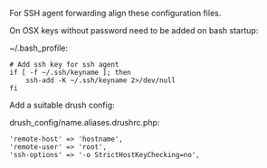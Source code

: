 For SSH agent forwarding align these configuration files.

On OSX keys without password need to be added on bash startup:

~/.bash_profile:

    # Add ssh key for ssh agent
    if [ -f ~/.ssh/keyname ]; then
        ssh-add -K ~/.ssh/keyname 2>/dev/null
    fi


Add a suitable drush config:

drush_config/name.aliases.drushrc.php:

    'remote-host' => 'hostname',
    'remote-user' => 'root',
    'ssh-options' => '-o StrictHostKeyChecking=no',
